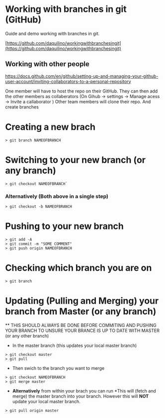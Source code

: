 # Working with branches in git (GitHub)
Guide and demo working with branches in git.

[https://github.com/daquilino/workingwithbranchesingit](https://github.com/daquilino/workingwithbranchesingit)

## Working with other people
https://docs.github.com/en/github/setting-up-and-managing-your-github-user-account/inviting-collaborators-to-a-personal-repository

One member will have to host the repo on their GitHub.
They can then add the other members as collaberators
(On Gihub -> settings -> Manage acess -> Invite a callaborator ) 
Other team members will clone their repo. And create branches


# Creating a new brach
~~~
> git branch NAMEOFBRANCH
~~~

# Switching to your new branch (or any branch)
~~~
> git checkout NAMEOFBRANCH`
~~~

### **Alternatively** (Both above in a single step)
~~~
> git checkout -b NAMEOFBRANCH
~~~


#  Pushing to your new branch
~~~
> git add -A
> git commit -m "SOME COMMENT"
> git push origin NAMEOFBRANCH
~~~




# Checking which branch you are on
~~~
> git branch
~~~

# Updating (Pulling and Merging) your branch from Master (or any branch)
** THIS SHOULD ALWAYS BE DONE BEFORE COMMITING AND PUSHING YOUR BRANCH TO UNSURE YOUR BRANCE IS UP TO DATE WITH MASTER (or any other branch)



- In the master branch (this updates your local master branch)
~~~
> git checkout master
> git pull
~~~


- Then swich to the branch you want to merge
~~~
> git checkout NAMEOFBRANCH
> git merge master
~~~


- **Alternatively** from within your brach you can run
*This will (fetch and merge) the master branch into your branch. However this will **NOT** update your local master branch.
~~~
> git pull origin master
~~~